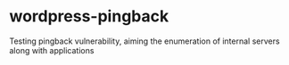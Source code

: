 # wordpress-pingback
Testing pingback vulnerability, aiming the enumeration of internal servers along with applications
